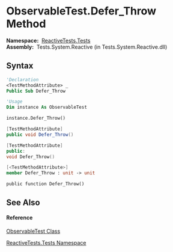 # ObservableTest.Defer\_Throw Method

**Namespace:**  [ReactiveTests.Tests](ReactiveTests.Tests\ReactiveTests.Tests.md)  
**Assembly:**  Tests.System.Reactive (in Tests.System.Reactive.dll)

## Syntax

```vb
'Declaration
<TestMethodAttribute> _
Public Sub Defer_Throw
```

```vb
'Usage
Dim instance As ObservableTest

instance.Defer_Throw()
```

```csharp
[TestMethodAttribute]
public void Defer_Throw()
```

```c++
[TestMethodAttribute]
public:
void Defer_Throw()
```

```fsharp
[<TestMethodAttribute>]
member Defer_Throw : unit -> unit 
```

```jscript
public function Defer_Throw()
```

## See Also

#### Reference

[ObservableTest Class](ObservableTest\ObservableTest.md)

[ReactiveTests.Tests Namespace](ReactiveTests.Tests\ReactiveTests.Tests.md)




